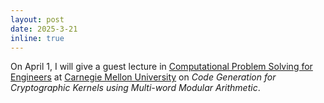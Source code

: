 ```yaml
---
layout: post
date: 2025-3-21
inline: true
---
```


On April 1, I will give a guest lecture in [Computational Problem Solving for Engineers](https://courses.ece.cmu.edu/18647) at [Carnegie Mellon University](https://www.cmu.edu/) on *Code Generation for Cryptographic Kernels using Multi-word Modular Arithmetic*.